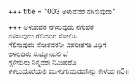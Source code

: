 +++
title = "003 ಅಳುವವರ ನಗಿಸುವುದು"

+++
ಅಳುವವರ ನಗಿಸುವುದು ನಗುವರ  
ನಳಿಸುವುದು ಗೆಲಿದವರ ಸೋಲಿಸಿ  
ಗೆಲಿಸುವುದು ಸೋತವರನೀ ವಿಪರೀತಗತಿ ವಿಧಿಗೆ  
ಅಳಲದಿರು ಸುಮ್ಮಾನದಲಿ ವೆ  
ಗ್ಗಳಿಸದಿರು ನಿನ್ನವರು ನಿಮಿಷದೊ  
ಳಳಲುದೊರೆಯಲಿ ಮುಳುಗುವಂದವನಿನ್ನು  ಕೇಳೆಂದ        ॥3॥